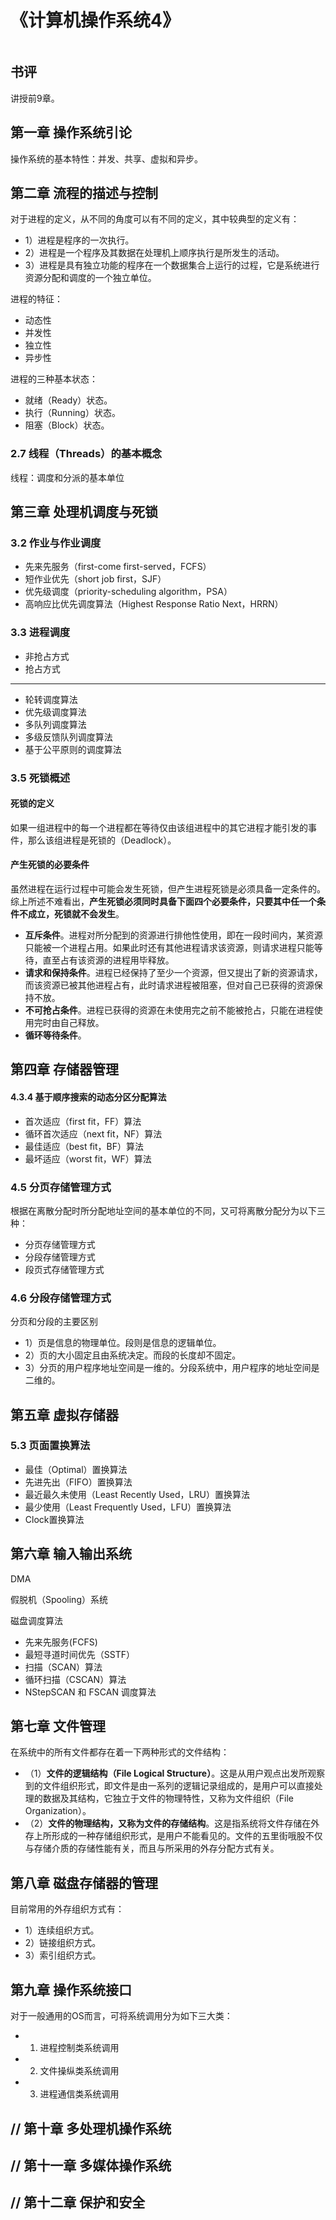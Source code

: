 # 《计算机操作系统4》

![]()

## 书评

讲授前9章。

## 第一章 操作系统引论
操作系统的基本特性：并发、共享、虚拟和异步。
## 第二章 流程的描述与控制
对于进程的定义，从不同的角度可以有不同的定义，其中较典型的定义有：

- 1）进程是程序的一次执行。
- 2）进程是一个程序及其数据在处理机上顺序执行是所发生的活动。
- 3）进程是具有独立功能的程序在一个数据集合上运行的过程，它是系统进行资源分配和调度的一个独立单位。

进程的特征：

- 动态性
- 并发性
- 独立性
- 异步性

进程的三种基本状态：

- 就绪（Ready）状态。
- 执行（Running）状态。
- 阻塞（Block）状态。

### 2.7 线程（Threads）的基本概念
线程：调度和分派的基本单位

## 第三章 处理机调度与死锁

### 3.2 作业与作业调度
- 先来先服务（first-come first-served，FCFS）
- 短作业优先（short job first，SJF）
- 优先级调度（priority-scheduling algorithm，PSA）
- 高响应比优先调度算法（Highest Response Ratio Next，HRRN）

### 3.3 进程调度
- 非抢占方式
- 抢占方式
 
----

- 轮转调度算法
- 优先级调度算法
- 多队列调度算法
- 多级反馈队列调度算法
- 基于公平原则的调度算法

### 3.5 死锁概述

#### 死锁的定义
如果一组进程中的每一个进程都在等待仅由该组进程中的其它进程才能引发的事件，那么该组进程是死锁的（Deadlock）。

#### 产生死锁的必要条件
虽然进程在运行过程中可能会发生死锁，但产生进程死锁是必须具备一定条件的。综上所述不难看出，**产生死锁必须同时具备下面四个必要条件，只要其中任一个条件不成立，死锁就不会发生**。

- **互斥条件**。进程对所分配到的资源进行排他性使用，即在一段时间内，某资源只能被一个进程占用。如果此时还有其他进程请求该资源，则请求进程只能等待，直至占有该资源的进程用毕释放。
- **请求和保持条件**。进程已经保持了至少一个资源，但又提出了新的资源请求，而该资源已被其他进程占有，此时请求进程被阻塞，但对自己已获得的资源保持不放。
- **不可抢占条件**。进程已获得的资源在未使用完之前不能被抢占，只能在进程使用完时由自己释放。
- **循环等待条件**。

## 第四章 存储器管理

#### 4.3.4 基于顺序搜索的动态分区分配算法

- 首次适应（first fit，FF）算法
- 循环首次适应（next fit，NF）算法
- 最佳适应（best fit，BF）算法
- 最坏适应（worst fit，WF）算法

### 4.5 分页存储管理方式
根据在离散分配时所分配地址空间的基本单位的不同，又可将离散分配分为以下三种：

- 分页存储管理方式
- 分段存储管理方式
- 段页式存储管理方式

### 4.6 分段存储管理方式

分页和分段的主要区别

- 1）页是信息的物理单位。段则是信息的逻辑单位。
- 2）页的大小固定且由系统决定。而段的长度却不固定。
- 3）分页的用户程序地址空间是一维的。分段系统中，用户程序的地址空间是二维的。

## 第五章 虚拟存储器
### 5.3 页面置换算法

- 最佳（Optimal）置换算法
- 先进先出（FIFO）置换算法
- 最近最久未使用（Least Recently Used，LRU）置换算法
- 最少使用（Least Frequently Used，LFU）置换算法
- Clock置换算法



## 第六章 输入输出系统
DMA

假脱机（Spooling）系统

磁盘调度算法

- 先来先服务(FCFS)
- 最短寻道时间优先（SSTF）
- 扫描（SCAN）算法
- 循环扫描（CSCAN）算法
- NStepSCAN 和 FSCAN 调度算法

## 第七章 文件管理

在系统中的所有文件都存在着一下两种形式的文件结构：

- （1）**文件的逻辑结构（File Logical Structure）**。这是从用户观点出发所观察到的文件组织形式，即文件是由一系列的逻辑记录组成的，是用户可以直接处理的数据及其结构，它独立于文件的物理特性，又称为文件组织（File Organization）。
- （2）**文件的物理结构，又称为文件的存储结构**。这是指系统将文件存储在外存上所形成的一种存储组织形式，是用户不能看见的。文件的五里街哦股不仅与存储介质的存储性能有关，而且与所采用的外存分配方式有关。


## 第八章 磁盘存储器的管理

目前常用的外存组织方式有：

- 1）连续组织方式。
- 2）链接组织方式。
- 3）索引组织方式。

## 第九章 操作系统接口
对于一般通用的OS而言，可将系统调用分为如下三大类：

- 1. 进程控制类系统调用
- 2. 文件操纵类系统调用
- 3. 进程通信类系统调用

## // 第十章 多处理机操作系统

## // 第十一章 多媒体操作系统

## // 第十二章 保护和安全